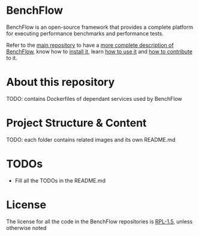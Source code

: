 # BenchFlow
BenchFlow is an open-source framework that provides a complete platform for executing performance benchmarks and performance tests. 

Refer to the [main repository](https://github.com/benchflow/benchflow) to have a [more complete description of BenchFlow](https://github.com/benchflow/benchflow#benchflow), know how to [install it](https://github.com/benchflow/benchflow#installation), learn [how to use it](https://github.com/benchflow/benchflow#how-to-use-benchflow) and [how to contribute](https://github.com/benchflow/benchflow#how-to-contribute) to it.

# About this repository
TODO: contains Dockerfiles of dependant services used by BenchFlow

# Project Structure & Content
TODO: each folder contains related images and its own README.md

# TODOs
* Fill all the TODOs in the README.md

# License
The license for all the code in the BenchFlow repositories is [RPL-1.5](LICENSE), unless otherwise noted